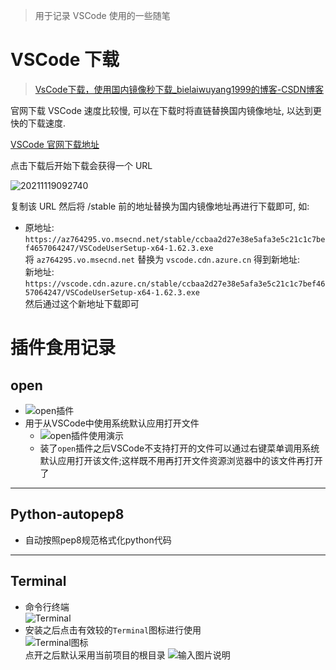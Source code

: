 <!--
 * @Author: your name
 * @Date: 2021-02-27 17:22:36
 * @LastEditTime: 2021-03-02 17:36:55
 * @LastEditors: Please set LastEditors
 * @Description: In User Settings Edit
 * @FilePath: \DailyNotes\社区相关\VSCode.md
-->
> 用于记录 VSCode 使用的一些随笔

# VSCode 下载
> [VsCode下载，使用国内镜像秒下载_bielaiwuyang1999的博客-CSDN博客](https://blog.csdn.net/bielaiwuyang1999/article/details/117814237)

官网下载 VSCode 速度比较慢, 可以在下载时将直链替换国内镜像地址, 以达到更快的下载速度.  

[VSCode 官网下载地址](https://code.visualstudio.com/Download)  

点击下载后开始下载会获得一个 URL  

![20211119092740](http:cdn.ayusummer233.top/img/20211119092740.png)  

复制该 URL 然后将 /stable 前的地址替换为国内镜像地址再进行下载即可, 如:  

- 原地址: `https://az764295.vo.msecnd.net/stable/ccbaa2d27e38e5afa3e5c21c1c7bef4657064247/VSCodeUserSetup-x64-1.62.3.exe`  
  将 `az764295.vo.msecnd.net` 替换为 `vscode.cdn.azure.cn` 得到新地址:  
  新地址: `https://vscode.cdn.azure.cn/stable/ccbaa2d27e38e5afa3e5c21c1c7bef4657064247/VSCodeUserSetup-x64-1.62.3.exe`  
  然后通过这个新地址下载即可

# 插件食用记录

## open
- ![open插件](https://images.gitee.com/uploads/images/2021/0227/172655_7022876f_7703072.png "屏幕截图.png")
- 用于从VSCode中使用系统默认应用打开文件
  - ![open插件使用演示](https://images.gitee.com/uploads/images/2021/0227/172856_1bc3b066_7703072.png "屏幕截图.png")
  - 装了`open`插件之后VSCode不支持打开的文件可以通过右键菜单调用系统默认应用打开该文件;这样既不用再打开文件资源浏览器中的该文件再打开了

---
## Python-autopep8
- 自动按照pep8规范格式化python代码

---
## Terminal
- 命令行终端  
  ![Terminal](https://images.gitee.com/uploads/images/2021/0302/173330_e0cd5e6b_7703072.png "屏幕截图.png")
- 安装之后点击有效较的`Terminal`图标进行使用  
  ![Terminal图标](https://images.gitee.com/uploads/images/2021/0302/173555_2cc6665a_7703072.png "屏幕截图.png")  
  点开之后默认采用当前项目的根目录
  ![输入图片说明](https://images.gitee.com/uploads/images/2021/0302/173623_407de49c_7703072.png "屏幕截图.png")